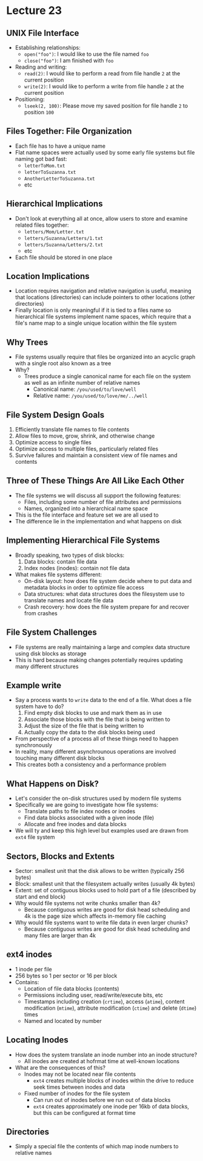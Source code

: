 # Lecture 23

## UNIX File Interface

- Establishing relationships:
    * `open("foo")`: I would like to use the file named `foo`
    * `close("foo")`: I am finished with `foo`
- Reading and writing:
    * `read(2)`: I would like to perform a read from file handle `2` at the current position
    * `write(2)`: I would like to perform a write from file handle `2` at the current position
- Positioning:
    * `lseek(2, 100)`: Please move my saved position for file handle `2` to position `100`

## Files Together: File Organization

- Each file has to have a unique name
- Flat name spaces were actually used by some early file systems but file naming got bad fast:
    * `letterToMom.txt`
    * `letterToSuzanna.txt`
    * `AnotherLetterToSuzanna.txt`
    * etc

## Hierarchical Implications

- Don't look at everything all at once, allow users to store and examine related files together:
    * `letters/Mom/Letter.txt`
    * `letters/Suzanna/Letters/1.txt`
    * `letters/Suzanna/Letters/2.txt`
    * etc
- Each file should be stored in one place

## Location Implications

- Location requires navigation and relative navigation is useful, meaning that locations (directories) can include pointers to other locations (other directories)
- Finally location is only meaningful if it is tied to a files name so hierarchical file systems implement name spaces, which require that a file's name map to a single unique location within the file system

## Why Trees

- File systems usually require that files be organized into an acyclic graph with a single root also known as a tree
- Why?
    * Trees produce a single canonical name for each file on the system as well as an infinite number of relative names
        + Canonical name: `/you/used/to/love/well`
        + Relative name: `/you/used/to/love/me/../well`

## File System Design Goals

1. Efficiently translate file names to file contents
2. Allow files to move, grow, shrink, and otherwise change
3. Optimize access to single files
4. Optimize access to multiple files, particularly related files
5. Survive failures and maintain a consistent view of file names and contents

## Three of These Things Are All Like Each Other

- The file systems we will discuss all support the following features:
    * Files, including some number of file attributes and permissions
    * Names, organized into a hierarchical name space
- This is the file interface and feature set we are all used to
- The difference lie in the implementation and what happens on disk

## Implementing Hierarchical File Systems

- Broadly speaking, two types of disk blocks:
    1. Data blocks: contain file data
    2. Index nodes (inodes): contain not file data
- What makes file systems different:
    * On-disk layout: how does file system decide where to put data and metadata blocks in order to optimize file access
    * Data structures: what data structures does the filesystem use to translate names and locate file data
    * Crash recovery: how does the file system prepare for and recover from crashes

## File System Challenges

- File systems are really maintaining a large and complex data structure using disk blocks as storage
- This is hard because making changes potentially requires updating many different structures

## Example write

- Say a process wants to `write` data to the end of a file. What does a file system have to do?
    1. Find empty disk blocks to use and mark them as in use
    2. Associate those blocks with the file that is being written to
    3. Adjust the size of the file that is being written to
    4. Actually copy the data to the disk blocks being used
- From perspective of a process all of these things need to happen synchronously
- In reality, many different asynchrounous operations are involved touching many different disk blocks
- This creates both a consistency and a performance problem

## What Happens on Disk?

- Let's consider the on-disk structures used by modern file systems
- Specifically we are going to investigate how file systems:
    * Translate paths to file index nodes or inodes
    * Find data blocks associated with a given inode (file)
    * Allocate and free inodes and data blocks
- We will ty and keep this high level but examples used are drawn from `ext4` file system

## Sectors, Blocks and Extents

- Sector: smallest unit that the disk allows to be written (typically 256 bytes)
- Block: smallest unit that the filesystem actually writes (usually 4k bytes)
- Extent: set of contiguous blocks used to hold part of a file (described by start and end block)
- Why would file systems not write chunks smaller than 4k?
    * Because contiguous writes are good for disk head scheduling and 4k is the page size which affects in-memory file caching
- Why would file systems want to write file data in even larger chunks?
    * Because contiguous writes are good for disk head scheduling and many files are larger than 4k

## ext4 inodes

- 1 inode per file
- 256 bytes so 1 per sector or 16 per block
- Contains:
    * Location of file data blocks (contents)
    * Permissions including user, read/write/execute bits, etc
    * Timestamps including creation (`crtime`), access (`atime`), content modification (`mtime`), attribute modification (`ctime`) and delete (`dtime`) times
    * Named and located by number

## Locating Inodes

- How does the system translate an inode number into an inode structure?
    * All inodes are created at hofrmat time at well-known locations
- What are the consequences of this?
    * Inodes may not be located near file contents
        + `ext4` creates multiple blocks of inodes within the drive to reduce seek times between inodes and data
    * Fixed number of inodes for the file system
        + Can run out of inodes before we run out of data blocks
        + `ext4` creates approximately one inode per 16kb of data blocks, but this can be configured at format time

## Directories

- Simply a special file the contents of which map inode numbers to relative names
